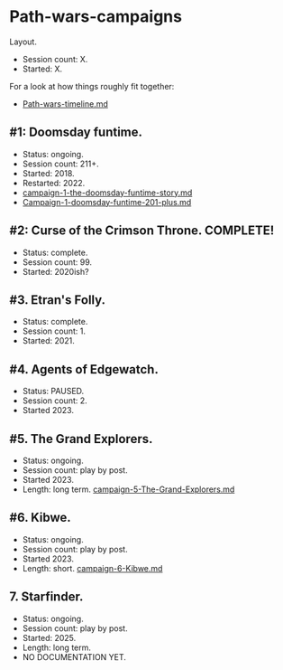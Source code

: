 # Path-wars-campaigns

Layout.
- Session count: X.
- Started: X.

For a look at how things roughly fit together:
- [Path-wars-timeline.md](Path-wars-timeline.md)

## #1: Doomsday funtime.
- Status: ongoing.
- Session count: 211+.
- Started: 2018. 
- Restarted: 2022.
- [campaign-1-the-doomsday-funtime-story.md](Campaign-1-doomsday-funtime-128-to-200.md)
- [Campaign-1-doomsday-funtime-201-plus.md](Campaign-1-doomsday-funtime-201-plus.md)

## #2: Curse of the Crimson Throne. COMPLETE!
- Status: complete.
- Session count: 99.
- Started: 2020ish?

## #3. Etran's Folly.
- Status: complete.
- Session count: 1.
- Started: 2021.

## #4. Agents of Edgewatch.
- Status: PAUSED.
- Session count: 2.
- Started 2023.

## #5. The Grand Explorers.
- Status: ongoing.
- Session count: play by post.
- Started 2023.
- Length: long term.
[campaign-5-The-Grand-Explorers.md](Campaign-5-the-grand-explorers.md)

## #6. Kibwe.
- Status: ongoing.
- Session count: play by post.
- Started 2023.
- Length: short.
[campaign-6-Kibwe.md](Campaign-6-kibwe.md)

## 7. Starfinder.
- Status: ongoing.
- Session count: play by post.
- Started: 2025.
- Length: long term.
- NO DOCUMENTATION YET.

